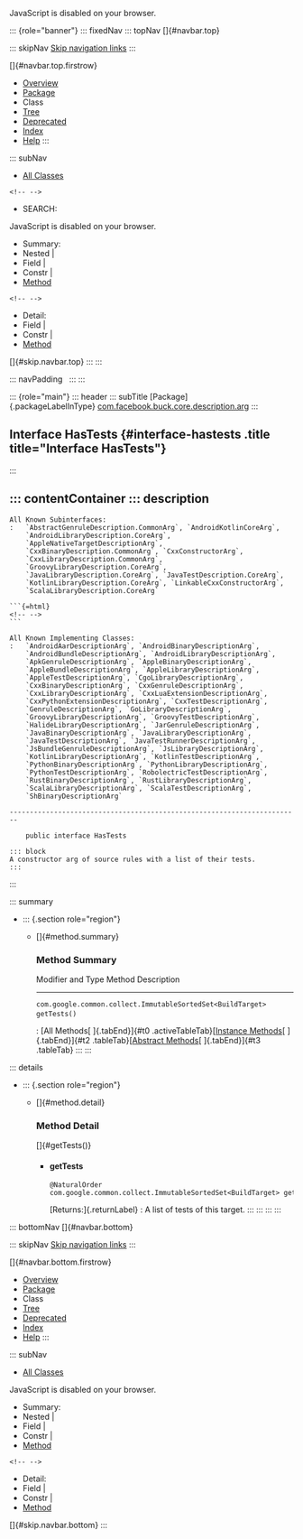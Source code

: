 <div>

JavaScript is disabled on your browser.

</div>

::: {role="banner"}
::: fixedNav
::: topNav
[]{#navbar.top}

::: skipNav
[Skip navigation links](#skip.navbar.top "Skip navigation links")
:::

[]{#navbar.top.firstrow}

-   [Overview](../../../../../../index.html)
-   [Package](package-summary.html)
-   Class
-   [Tree](package-tree.html)
-   [Deprecated](../../../../../../deprecated-list.html)
-   [Index](../../../../../../index-all.html)
-   [Help](../../../../../../help-doc.html)
:::

::: subNav
-   [All Classes](../../../../../../allclasses.html)

```{=html}
<!-- -->
```
-   SEARCH:

<div>

<div>

JavaScript is disabled on your browser.

</div>

</div>

<div>

-   Summary: 
-   Nested \| 
-   Field \| 
-   Constr \| 
-   [Method](#method.summary)

```{=html}
<!-- -->
```
-   Detail: 
-   Field \| 
-   Constr \| 
-   [Method](#method.detail)

</div>

[]{#skip.navbar.top}
:::
:::

::: navPadding
 
:::
:::

::: {role="main"}
::: header
::: subTitle
[Package]{.packageLabelInType} [com.facebook.buck.core.description.arg](package-summary.html)
:::

## Interface HasTests {#interface-hastests .title title="Interface HasTests"}
:::

::: contentContainer
::: description
-   

    All Known Subinterfaces:
    :   `AbstractGenruleDescription.CommonArg`, `AndroidKotlinCoreArg`,
        `AndroidLibraryDescription.CoreArg`,
        `AppleNativeTargetDescriptionArg`,
        `CxxBinaryDescription.CommonArg`, `CxxConstructorArg`,
        `CxxLibraryDescription.CommonArg`,
        `GroovyLibraryDescription.CoreArg`,
        `JavaLibraryDescription.CoreArg`, `JavaTestDescription.CoreArg`,
        `KotlinLibraryDescription.CoreArg`, `LinkableCxxConstructorArg`,
        `ScalaLibraryDescription.CoreArg`

    ```{=html}
    <!-- -->
    ```

    All Known Implementing Classes:
    :   `AndroidAarDescriptionArg`, `AndroidBinaryDescriptionArg`,
        `AndroidBundleDescriptionArg`, `AndroidLibraryDescriptionArg`,
        `ApkGenruleDescriptionArg`, `AppleBinaryDescriptionArg`,
        `AppleBundleDescriptionArg`, `AppleLibraryDescriptionArg`,
        `AppleTestDescriptionArg`, `CgoLibraryDescriptionArg`,
        `CxxBinaryDescriptionArg`, `CxxGenruleDescriptionArg`,
        `CxxLibraryDescriptionArg`, `CxxLuaExtensionDescriptionArg`,
        `CxxPythonExtensionDescriptionArg`, `CxxTestDescriptionArg`,
        `GenruleDescriptionArg`, `GoLibraryDescriptionArg`,
        `GroovyLibraryDescriptionArg`, `GroovyTestDescriptionArg`,
        `HalideLibraryDescriptionArg`, `JarGenruleDescriptionArg`,
        `JavaBinaryDescriptionArg`, `JavaLibraryDescriptionArg`,
        `JavaTestDescriptionArg`, `JavaTestRunnerDescriptionArg`,
        `JsBundleGenruleDescriptionArg`, `JsLibraryDescriptionArg`,
        `KotlinLibraryDescriptionArg`, `KotlinTestDescriptionArg`,
        `PythonBinaryDescriptionArg`, `PythonLibraryDescriptionArg`,
        `PythonTestDescriptionArg`, `RobolectricTestDescriptionArg`,
        `RustBinaryDescriptionArg`, `RustLibraryDescriptionArg`,
        `ScalaLibraryDescriptionArg`, `ScalaTestDescriptionArg`,
        `ShBinaryDescriptionArg`

    ------------------------------------------------------------------------

        public interface HasTests

    ::: block
    A constructor arg of source rules with a list of their tests.
    :::
:::

::: summary
-   ::: {.section role="region"}
    -   []{#method.summary}

        ### Method Summary

          Modifier and Type                                             Method         Description
          ------------------------------------------------------------- -------------- -------------
          `com.google.common.collect.ImmutableSortedSet<BuildTarget>`   `getTests()`    

          : [All Methods[ ]{.tabEnd}]{#t0 .activeTableTab}[[Instance
          Methods](javascript:show(2);)[ ]{.tabEnd}]{#t2
          .tableTab}[[Abstract
          Methods](javascript:show(4);)[ ]{.tabEnd}]{#t3 .tableTab}
    :::
:::

::: details
-   ::: {.section role="region"}
    -   []{#method.detail}

        ### Method Detail

        []{#getTests()}

        -   #### getTests

            ``` methodSignature
            @NaturalOrder
            com.google.common.collect.ImmutableSortedSet<BuildTarget> getTests()
            ```

            [Returns:]{.returnLabel}
            :   A list of tests of this target.
    :::
:::
:::
:::

::: bottomNav
[]{#navbar.bottom}

::: skipNav
[Skip navigation links](#skip.navbar.bottom "Skip navigation links")
:::

[]{#navbar.bottom.firstrow}

-   [Overview](../../../../../../index.html)
-   [Package](package-summary.html)
-   Class
-   [Tree](package-tree.html)
-   [Deprecated](../../../../../../deprecated-list.html)
-   [Index](../../../../../../index-all.html)
-   [Help](../../../../../../help-doc.html)
:::

::: subNav
-   [All Classes](../../../../../../allclasses.html)

<div>

<div>

JavaScript is disabled on your browser.

</div>

</div>

<div>

-   Summary: 
-   Nested \| 
-   Field \| 
-   Constr \| 
-   [Method](#method.summary)

```{=html}
<!-- -->
```
-   Detail: 
-   Field \| 
-   Constr \| 
-   [Method](#method.detail)

</div>

[]{#skip.navbar.bottom}
:::
